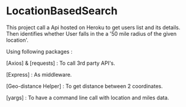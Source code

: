 # LocationBasedSearch 

This project call a Api hosted on Heroku to get users list and its details. Then identifies whether User falls in the a '50 mile radius of the given location'. 

Using following packages : 

[Axios] & [requests] : To call 3rd party API's. 

[Express] : As middleware.

[Geo-distance Helper] : To get distance between 2 coordinates.

[yargs] : To have a command line call with location and miles data. 

